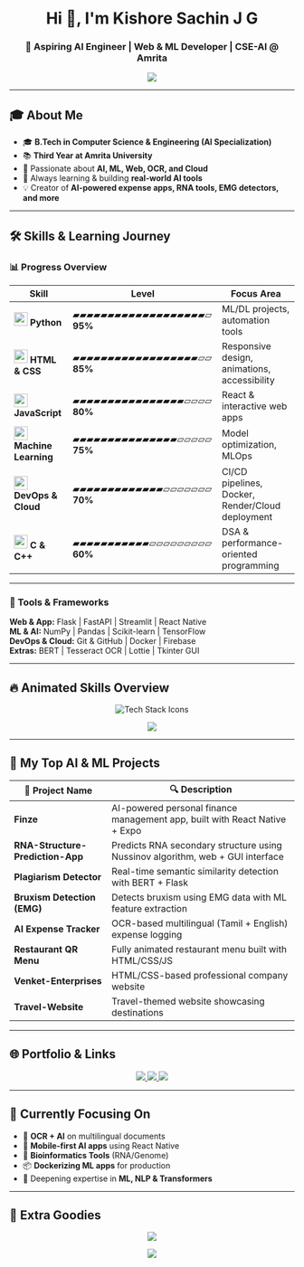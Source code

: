 <h1 align="center">Hi 👋, I'm Kishore Sachin J G</h1>
<h3 align="center">🚀 Aspiring AI Engineer | Web & ML Developer | CSE-AI @ Amrita</h3>

<p align="center">
  <img src="https://readme-typing-svg.herokuapp.com/?lines=AI+Engineer+In+Progress;Web+Dev+|+ML+Engineer;Open+Source+Contributor;Always+Learning+New+Tech...&center=true&width=500&height=45">
</p>

---

## 🎓 About Me

- 🎓 **B.Tech in Computer Science & Engineering (AI Specialization)**  
- 📚 **Third Year at Amrita University**  
- 🤖 Passionate about **AI, ML, Web, OCR, and Cloud**  
- 🌱 Always learning & building **real-world AI tools**  
- 💡 Creator of **AI-powered expense apps, RNA tools, EMG detectors, and more**

---

## 🛠️ Skills & Learning Journey

### 📊 Progress Overview

| **Skill** | **Level** | **Focus Area** |
|----------|-----------|---------------|
| <img src="https://cdn.jsdelivr.net/gh/devicons/devicon/icons/python/python-original.svg" width="24"/> **Python** | ▰▰▰▰▰▰▰▰▰▰▰▰▰▰▰▰▰▰▰▱ **95%** | ML/DL projects, automation tools |
| <img src="https://cdn.jsdelivr.net/gh/devicons/devicon/icons/html5/html5-original.svg" width="24"/> **HTML & CSS** | ▰▰▰▰▰▰▰▰▰▰▰▰▰▰▰▰▰▰▱▱ **85%** | Responsive design, animations, accessibility |
| <img src="https://cdn.jsdelivr.net/gh/devicons/devicon/icons/javascript/javascript-original.svg" width="24"/> **JavaScript** | ▰▰▰▰▰▰▰▰▰▰▰▰▰▰▰▰▱▱▱▱ **80%** | React & interactive web apps |
| <img src="https://cdn.jsdelivr.net/gh/devicons/devicon/icons/tensorflow/tensorflow-original.svg" width="24"/> **Machine Learning** | ▰▰▰▰▰▰▰▰▰▰▰▰▰▰▰▱▱▱▱▱ **75%** | Model optimization, MLOps |
| <img src="https://cdn.jsdelivr.net/gh/devicons/devicon/icons/docker/docker-original.svg" width="24"/> **DevOps & Cloud** | ▰▰▰▰▰▰▰▰▰▰▰▰▰▱▱▱▱▱▱▱ **70%** | CI/CD pipelines, Docker, Render/Cloud deployment |
| <img src="https://cdn.jsdelivr.net/gh/devicons/devicon/icons/cplusplus/cplusplus-original.svg" width="24"/> **C & C++** | ▰▰▰▰▰▰▰▰▰▰▰▱▱▱▱▱▱▱▱▱ **60%** | DSA & performance-oriented programming |



---

### 🚀 Tools & Frameworks

**Web & App:** Flask | FastAPI | Streamlit | React Native  
**ML & AI:** NumPy | Pandas | Scikit-learn | TensorFlow  
**DevOps & Cloud:** Git & GitHub | Docker | Firebase  
**Extras:** BERT | Tesseract OCR | Lottie | Tkinter GUI  

---

## 🔥 Animated Skills Overview

<p align="center">
  <img src="https://skillicons.dev/icons?i=python,html,css,js,react,docker,flask,fastapi,mysql,tensorflow,github" alt="Tech Stack Icons" />
</p>

<p align="center">
  <img src="https://github-readme-stats.vercel.app/api/top-langs/?username=Sachin12054&layout=compact&langs_count=8&theme=tokyonight" />
</p>

---

## 🧠 My Top AI & ML Projects

| 🚀 **Project Name** | 🔍 **Description** |
|--------------------|--------------------|
| **Finze** | AI-powered personal finance management app, built with React Native + Expo |
| **RNA-Structure-Prediction-App** | Predicts RNA secondary structure using Nussinov algorithm, web + GUI interface |
| **Plagiarism Detector** | Real-time semantic similarity detection with BERT + Flask |
| **Bruxism Detection (EMG)** | Detects bruxism using EMG data with ML feature extraction |
| **AI Expense Tracker** | OCR-based multilingual (Tamil + English) expense logging |
| **Restaurant QR Menu** | Fully animated restaurant menu built with HTML/CSS/JS |
| **Venket-Enterprises** | HTML/CSS-based professional company website |
| **Travel-Website** | Travel-themed website showcasing destinations |

---

## 🌐 Portfolio & Links

<p align="center">
  <a href="mailto:sachin11jg@gmail.com">
    <img src="https://img.shields.io/badge/Gmail-D14836?style=for-the-badge&logo=gmail&logoColor=white" />
  </a>
  <a href="https://www.linkedin.com/in/kishore-sachin-j-g-bb1897355">
    <img src="https://img.shields.io/badge/LinkedIn-0A66C2?style=for-the-badge&logo=linkedin&logoColor=white" />
  </a>
  <a href="https://github.com/Sachin190511/futureverse-echo-portal.git">
    <img src="https://img.shields.io/badge/Portfolio-000?style=for-the-badge&logo=vercel&logoColor=white" />
  </a>
</p>

---

## 🧠 Currently Focusing On

- 🧾 **OCR + AI** on multilingual documents  
- 📲 **Mobile-first AI apps** using React Native  
- 🧬 **Bioinformatics Tools** (RNA/Genome)  
- 📦 **Dockerizing ML apps** for production  
- 🧠 Deepening expertise in **ML, NLP & Transformers**  

---

## 🎉 Extra Goodies

<p align="center">
  <img src="https://github-profile-summary-cards.vercel.app/api/cards/profile-details?username=Sachin12054&theme=tokyonight" />
</p>

<p align="center">
  <img src="https://readme-typing-svg.herokuapp.com?font=Fira+Code&size=20&duration=4000&pause=1000&center=true&vCenter=true&width=435&lines=Engineer+by+Mind+🧠;Creator+by+Heart+❤️;Learner+for+Life+📚" />
</p>
